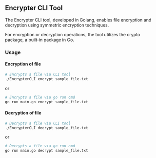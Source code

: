 ## Encrypter CLI Tool

The Encrypter CLI tool, developed in Golang, enables file encryption and decryption using symmetric encryption techniques.

For encryption or decryption operations, the tool utilizes the crypto package, a built-in package in Go.

### Usage

#### Encryption of file

```sh
# Encrypts a file via CLI tool
./EncrypterCLI encrypt sample_file.txt
```

or

```sh
# Encrypts a file via go run cmd
go run main.go encrypt sample_file.txt
```

#### Decryption of file

```sh
# Decrypts a file via CLI tool
./EncrypterCLI decrypt sample_file.txt
```

or

```sh
# Decrypts a file via go run cmd
go run main.go decrypt sample_file.txt
```